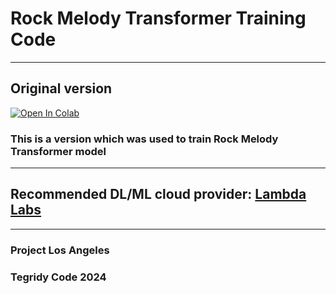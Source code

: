 # Rock Melody Transformer Training Code

***

## Original version

[![Open In Colab][colab-badge]][colab-notebook1]

[colab-notebook1]: <https://colab.research.google.com/github/asigalov61/Rock-Melody-Transformer/blob/main/Training-Code/Rock_Melody_Transformer_Maker.ipynb>
[colab-badge]: <https://colab.research.google.com/assets/colab-badge.svg>

### This is a version which was used to train Rock Melody Transformer model

***

## Recommended DL/ML cloud provider: [Lambda Labs](https://lambdalabs.com/)

***

### Project Los Angeles
### Tegridy Code 2024
